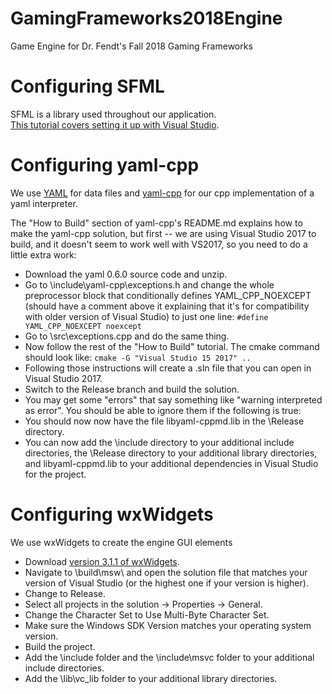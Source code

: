 # GamingFrameworks2018Engine
Game Engine for Dr. Fendt's Fall 2018 Gaming Frameworks

# Configuring SFML
SFML is a library used throughout our application.  
[This tutorial covers setting it up with Visual Studio](https://www.sfml-dev.org/tutorials/2.5/start-vc.php).

# Configuring yaml-cpp
We use [YAML](https://en.wikipedia.org/wiki/YAML) for data files and [yaml-cpp](https://github.com/jbeder/yaml-cpp) for our cpp implementation of a yaml interpreter.

The "How to Build" section of yaml-cpp's README.md explains how to make the yaml-cpp solution, but first -- we are using Visual Studio 2017 to build, and it doesn't seem to work well with VS2017, so you need to do a little extra work:

* Download the yaml 0.6.0 source code and unzip.  
* Go to \include\yaml-cpp\exceptions.h and change the whole preprocessor block that conditionally defines YAML_CPP_NOEXCEPT (should have a comment above it explaining that it's for compatibility with older version of Visual Studio) to just one line: `#define YAML_CPP_NOEXCEPT noexcept` 
* Go to \src\exceptions.cpp and do the same thing.  
* Now follow the rest of the "How to Build" tutorial. The cmake command should look like: `cmake -G "Visual Studio 15 2017" ..`  
* Following those instructions will create a .sln file that you can open in Visual Studio 2017.  
* Switch to the Release branch and build the solution.  
* You may get some "errors" that say something like "warning interpreted as error". You should be able to ignore them if the following is true:  
* You should now now have the file libyaml-cppmd.lib in the \Release directory.  
* You can now add the \include directory to your additional include directories, the \Release directory to your additional library directories, and libyaml-cppmd.lib to your additional dependencies in Visual Studio for the project.

# Configuring wxWidgets
We use wxWidgets to create the engine GUI elements

* Download [version 3.1.1 of wxWidgets](https://www.wxwidgets.org/downloads/).
* Navigate to \build\msw\ and open the solution file that matches your version of Visual Studio (or the highest one if your version is higher).
* Change to Release.
* Select all projects in the solution -> Properties -> General.
* Change the Character Set to Use Multi-Byte Character Set.
* Make sure the Windows SDK Version matches your operating system version.
* Build the project.
* Add the \include folder and the \include\msvc folder to your additional include directories.
* Add the \lib\vc_lib folder to your additional library directories.
